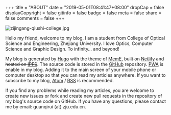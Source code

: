 +++
title = "ABOUT"
date = "2019-05-01T08:41:47+08:00"
dropCap = false
displayCopyright = false
gitinfo = false
badge = false
meta = false
share = false
comments = false
+++

![zijingang-qiushi-college.jpg](/images/zijingang-qiushi-college.jpg "Zijingang Campus of Zhejiang University · Qiushi College")

Hello my friend, welcome to my blog. I am a student from College of Optical Science and Engineering, Zhejiang University. I love Optics, Computer Science and Graphic Design. To infinity… and beyond!

My blog is generated by [Hugo](https://gohugo.io/) with the theme of [MemE](https://github.com/reuixiy/hugo-theme-meme), ~~built on [Netlify](https://www.netlify.com/) and hosted on [IPFS](https://ipfs.io/)~~. The source code is stored in the [GitHub](https://github.com/guanqr/blog) repository. [PWA](https://developers.google.com/web/progressive-web-apps/) is enable in my blog. Adding it to the main screen of your mobile phone or computer desktop so that you can read my articles anywhere. If you want to subscribe to my blog, <a href="/atom.xml" target="_blank">Atom</a> / <a href="/rss.xml" target="_blank">RSS</a> is recommended.

If you find any problems while reading my articles, you are welcome to create new issues or fork and create new pull requests in the repository of my blog's source code on GitHub. If you have any questions, please contact me by email: guanqirui (at) zju.edu.cn.